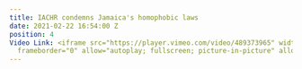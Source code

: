 ```yaml
---
title: IACHR condemns Jamaica's homophobic laws
date: 2021-02-22 16:54:00 Z
position: 4
Video Link: <iframe src="https://player.vimeo.com/video/489373965" width="640" height="360"
  frameborder="0" allow="autoplay; fullscreen; picture-in-picture" allowfullscreen></iframe>
---
```



